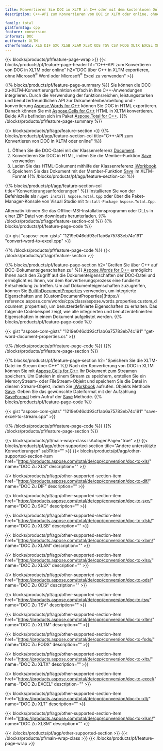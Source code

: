 ```yaml
---
title: Konvertieren Sie DOC in XLTM in C++ oder mit dem kostenlosen Online Converter
description: C++-API zum Konvertieren von DOC in XLTM oder online, ohne Microsoft Word oder Microsoft Excel zu verwenden oder online. Testen Sie schnell den kostenlosen POT-zu-CSV-Online-Konverter, bevor Sie den Code integrieren.

family: total
platformtag: cpp
feature: conversion
informat: DOC
outformat: XLTM
otherformats: XLS DIF SXC XLSB XLAM XLSX ODS TSV CSV FODS XLTX EXCEL XLT XLSM
---
```

{{< blocks/products/pf/feature-page-wrap >}}
{{< blocks/products/pf/feature-page-header h1="C++-API zum Konvertieren von DOC in XLTM oder online" h2="DOC über C++ in XLTM exportieren, ohne Microsoft<sup>&reg;</sup> Word oder Microsoft<sup>&reg;</sup> Excel zu verwenden" >}}

{{% blocks/products/pf/feature-page-summary %}}
Sie können die DOC-zu-XLTM-Konvertierungsfunktion einfach in Ihre C++-Anwendungen integrieren. Durch die Verwendung der funktionsreichen, leistungsstarken und benutzerfreundlichen API zur Dokumentenbearbeitung und -konvertierung [Aspose.Words for C++](https://products.aspose.com/words/cpp/) können Sie DOC in HTML exportieren. Danach können Sie mit [Aspose.Cells for C++](https://products.aspose.com/cells/cpp/) HTML in XLTM konvertieren. Beide APIs befinden sich im Paket [Aspose.Total for C++](https://products.aspose.com/total/cpp/). 
{{% /blocks/products/pf/feature-page-summary  %}}

{{< blocks/products/pf/agp/feature-section >}}
{{% blocks/products/pf/agp/feature-section-col title="C++-API zum Konvertieren von DOC in XLTM oder online" %}}
1. Öffnen Sie die DOC-Datei mit der Klassenreferenz [Document](https://reference.aspose.com/words/cpp/class/aspose.words.document).
2. Konvertieren Sie DOC in HTML, indem Sie die Member-Funktion [Save](https://reference.aspose.com/words/cpp/class/aspose.words.document#save_string_saveformat) verwenden
3. Laden Sie das HTML-Dokument mithilfe der Klassenreferenz [IWorkbook](https://reference.aspose.com/cells/cpp/class/aspose.cells.i_workbook).
4. Speichern Sie das Dokument mit der Member-Funktion [Save](https://reference.aspose.com/cells/cpp/class/aspose.cells.i_workbook#a5dc7de23f7ceba76a05dc1d49f51502e) im XLTM-Format
{{% /blocks/products/pf/agp/feature-section-col %}}

{{% blocks/products/pf/agp/feature-section-col title="Konvertierungsanforderungen" %}}
Installieren Sie von der Befehlszeile als ```nuget install Aspose.Total.Cpp``` oder über die Paket-Manager-Konsole von Visual Studio mit ```Install-Package Aspose.Total.Cpp```.

Alternativ können Sie das Offline-MSI-Installationsprogramm oder DLLs in einer ZIP-Datei von [downloads](https://releases.aspose.com/total/cpp) herunterladen.
{{% /blocks/products/pf/agp/feature-section-col %}}
{{% blocks/products/pf/feature-page-code %}}

{{< gist "aspose-com-gists" "1219e046dd93cf1ab6a75783eb74c191" "convert-word-to-excel.cpp" >}}



{{% /blocks/products/pf/feature-page-code %}}
{{< /blocks/products/pf/agp/feature-section >}}

{{% blocks/products/pf/feature-page-section  h2="Greifen Sie über C++ auf DOC-Dokumenteigenschaften zu" %}}
[Aspose.Words for C++](https://products.aspose.com/words/cpp/) ermöglicht Ihnen auch den Zugriff auf die Dokumenteigenschaften der DOC-Datei und ermöglicht es Ihnen, vor dem Konvertierungsprozess eine fundierte Entscheidung zu treffen. Um auf Dokumenteigenschaften zuzugreifen, können Sie [BuiltInDocumentProperties](https://reference.aspose.com/words/cpp/class/aspose.words.properties.built_in_document_properties) verwenden, um integrierte Eigenschaften und [CustomDocumentProperties](https:// reference.aspose.com/words/cpp/class/aspose.words.properties.custom_document_properties), um benutzerdefinierte Eigenschaften zu erhalten. Das folgende Codebeispiel zeigt, wie alle integrierten und benutzerdefinierten Eigenschaften in einem Dokument aufgelistet werden.
{{% blocks/products/pf/feature-page-code %}}

{{< gist "aspose-com-gists" "1219e046dd93cf1ab6a75783eb74c191" "get-word-document-properties.cs" >}}

{{% /blocks/products/pf/feature-page-code  %}}
{{% /blocks/products/pf/feature-page-section %}}

{{% blocks/products/pf/feature-page-section  h2="Speichern Sie die XLTM-Datei im Stream über C++" %}}
Nach der Konvertierung von DOC in XLTM können Sie mit [Aspose.Cells for C++](https://products.aspose.com/cells/cpp/) Ihr Dokument zum Streamen speichern. Um Dateien in einem Stream zu speichern, erstellen Sie ein MemoryStream- oder FileStream-Objekt und speichern Sie die Datei in diesem Stream-Objekt, indem Sie [IWorkbook](https://reference.aspose.com/cells/cpp/class/aspose.cells.i_workbook) aufrufen. Objekts Methode [Save](https://reference.aspose.com/cells/cpp/class/aspose.cells.i_workbook#a77072cfb929787df9ad1f38b02f58349). Geben Sie das gewünschte Dateiformat mit der Aufzählung [SaveFormat](https://reference.aspose.com/cells/cpp/namespace/aspose.cells#a11cae527e4e68f1adcac8f47ea64481a) beim Aufruf der [Save](https://reference.aspose.com/cells/cpp/class/aspose.cells.i_workbook#a77072cfb929787df9ad1f38b02f58349) Methode.
{{% blocks/products/pf/feature-page-code %}}

{{< gist "aspose-com-gists" "1219e046dd93cf1ab6a75783eb74c191" "save-excel-to-stream.cpp" >}}

{{% /blocks/products/pf/feature-page-code  %}}
{{% /blocks/products/pf/feature-page-section %}}

{{< blocks/products/pf/main-wrap-class isAutogenPage="true" >}}
{{< blocks/products/pf/agp/other-supported-section title="Andere unterstützte Konvertierungen" subTitle="" >}}
{{< blocks/products/pf/agp/other-supported-section-item href="https://products.aspose.com/total/de/cpp/conversion/doc-to-xls/" name="DOC Zu XLS" description="" >}}

{{< blocks/products/pf/agp/other-supported-section-item href="https://products.aspose.com/total/de/cpp/conversion/doc-to-dif/" name="DOC Zu DIF" description="" >}}

{{< blocks/products/pf/agp/other-supported-section-item href="https://products.aspose.com/total/de/cpp/conversion/doc-to-sxc/" name="DOC Zu SXC" description="" >}}

{{< blocks/products/pf/agp/other-supported-section-item href="https://products.aspose.com/total/de/cpp/conversion/doc-to-xlsb/" name="DOC Zu XLSB" description="" >}}

{{< blocks/products/pf/agp/other-supported-section-item href="https://products.aspose.com/total/de/cpp/conversion/doc-to-xlam/" name="DOC Zu XLAM" description="" >}}

{{< blocks/products/pf/agp/other-supported-section-item href="https://products.aspose.com/total/de/cpp/conversion/doc-to-xlsx/" name="DOC Zu XLSX" description="" >}}

{{< blocks/products/pf/agp/other-supported-section-item href="https://products.aspose.com/total/de/cpp/conversion/doc-to-ods/" name="DOC Zu ODS" description="" >}}

{{< blocks/products/pf/agp/other-supported-section-item href="https://products.aspose.com/total/de/cpp/conversion/doc-to-tsv/" name="DOC Zu TSV" description="" >}}

{{< blocks/products/pf/agp/other-supported-section-item href="https://products.aspose.com/total/de/cpp/conversion/doc-to-xltm/" name="DOC Zu XLTM" description="" >}}

{{< blocks/products/pf/agp/other-supported-section-item href="https://products.aspose.com/total/de/cpp/conversion/doc-to-fods/" name="DOC Zu FODS" description="" >}}

{{< blocks/products/pf/agp/other-supported-section-item href="https://products.aspose.com/total/de/cpp/conversion/doc-to-xltx/" name="DOC Zu XLTX" description="" >}}

{{< blocks/products/pf/agp/other-supported-section-item href="https://products.aspose.com/total/de/cpp/conversion/doc-to-excel/" name="DOC Zu EXCEL" description="" >}}

{{< blocks/products/pf/agp/other-supported-section-item href="https://products.aspose.com/total/de/cpp/conversion/doc-to-xlt/" name="DOC Zu XLT" description="" >}}

{{< blocks/products/pf/agp/other-supported-section-item href="https://products.aspose.com/total/de/cpp/conversion/doc-to-xlsm/" name="DOC Zu XLSM" description="" >}}


{{< /blocks/products/pf/agp/other-supported-section >}}
{{< /blocks/products/pf/main-wrap-class >}}
{{< /blocks/products/pf/feature-page-wrap >}}